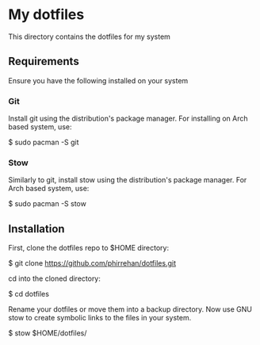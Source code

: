 # My dotfiles

This directory contains the dotfiles for my system

## Requirements

Ensure you have the following installed on your system

### Git

Install git using the distribution's package manager. For installing on Arch based system, use:

$ sudo pacman -S git

### Stow

Similarly to git, install stow using the distribution's package manager. For Arch based system, use:

$ sudo pacman -S stow

## Installation

First, clone the dotfiles repo to $HOME directory:

$ git clone https://github.com/phirrehan/dotfiles.git

cd into the cloned directory:

$ cd dotfiles

Rename your dotfiles or move them into a backup directory.
Now use GNU stow to create symbolic links to the files in your system.

$ stow $HOME/dotfiles/

